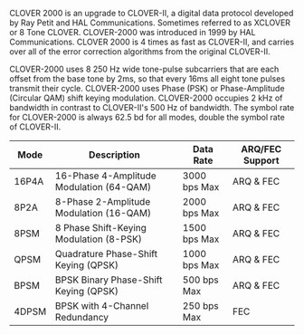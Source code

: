 CLOVER 2000 is an upgrade to CLOVER-II, a digital data protocol developed by Ray Petit and HAL Communications. Sometimes referred to as XCLOVER or 8 Tone CLOVER. CLOVER-2000 was introduced in 1999 by HAL Communications. CLOVER 2000 is 4 times as fast as CLOVER-II, and carries over all of the error correction algorithms from the original CLOVER-II.

CLOVER-2000 uses 8 250 Hz wide tone-pulse subcarriers that are each offset from the base tone by 2ms, so that every 16ms all eight tone pulses transmit their cycle. CLOVER-2000 uses Phase (PSK) or Phase-Amplitude (Circular QAM) shift keying modulation. CLOVER-2000 occupies 2 kHz of bandwidth in contrast to CLOVER-II's 500 Hz of bandwidth. The symbol rate for CLOVER-2000 is always 62.5 bd for all modes, double the symbol rate of CLOVER-II.

| Mode  | Description                                  | Data Rate       | ARQ/FEC Support |
|-------|----------------------------------------------|-----------------|-----------------|
| 16P4A | 16-Phase 4-Amplitude Modulation (64-QAM)     | 3000 bps Max    | ARQ & FEC       |
| 8P2A  | 8-Phase 2-Amplitude Modulation (16-QAM)      | 2000 bps Max    | ARQ & FEC       |
| 8PSM  | 8 Phase Shift-Keying Modulation (8-PSK)      | 1500 bps Max    | ARQ & FEC       |
| QPSM  | Quadrature Phase-Shift Keying (QPSK)         | 1000 bps Max    | ARQ & FEC       |
| BPSM  | BPSK Binary Phase-Shift Keying (QPSK)        | 500 bps Max     | ARQ & FEC       |
| 4DPSM | BPSK with 4-Channel Redundancy               | 250 bps Max     | FEC             |
